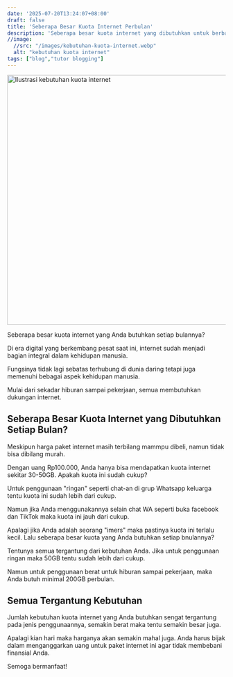 ```yaml
---
date: '2025-07-20T13:24:07+08:00'
draft: false
title: 'Seberapa Besar Kuota Internet Perbulan'
description: 'Seberapa besar kuota internet yang dibutuhkan untuk berbagai jenis aktifitas online dalam sebulan? Temukan jawabannya di sini.'
//image:
  //src: "/images/kebutuhan-kuota-internet.webp"
  alt: "kebutuhan kuota internet"
tags: ["blog","tutor blogging"]
---
```


<img alt="Ilustrasi kebutuhan kuota internet" src="/images/kebutuhan-kuota-internet.webp" height="576" width="1024">

<!--{{< youtube dQw4w9WgXcQ >}}-->

Seberapa besar kuota internet yang Anda butuhkan setiap bulannya?

Di era digital yang berkembang pesat saat ini, internet sudah menjadi bagian integral dalam kehidupan manusia.

Fungsinya tidak lagi sebatas terhubung di dunia daring tetapi juga memenuhi bebagai aspek kehidupan manusia.

Mulai dari sekadar hiburan sampai pekerjaan, semua membutuhkan dukungan internet.

## Seberapa Besar Kuota Internet yang Dibutuhkan Setiap Bulan?

Meskipun harga paket internet masih terbilang mammpu dibeli, namun tidak bisa dibilang murah.

Dengan uang Rp100.000, Anda hanya bisa mendapatkan kuota internet sekitar 30-50GB. Apakah kuota ini sudah cukup?

Untuk penggunaan "ringan" seperti chat-an di grup Whatsapp keluarga tentu kuota ini sudah lebih dari cukup.

Namun jika Anda menggunakannya selain chat WA seperti buka facebook dan TikTok maka kuota ini jauh dari cukup.

Apalagi jika Anda adalah seorang "imers" maka pastinya kuota ini terlalu kecil. Lalu seberapa besar kuota yang Anda butuhkan setiap bnulannya?

Tentunya semua tergantung dari kebutuhan Anda. Jika untuk penggunaan ringan maka 50GB tentu sudah lebih dari cukup.

Namun untuk penggunaan berat untuk hiburan sampai pekerjaan, maka Anda butuh minimal 200GB perbulan.

## Semua Tergantung Kebutuhan

Jumlah kebutuhan kuota internet yang Anda butuhkan sengat tergantung pada jenis penggunaannya, semakin berat maka tentu semakin besar juga.

Apalagi kian hari maka harganya akan semakin mahal juga. Anda harus bijak dalam menganggarkan uang untuk paket internet ini agar tidak membebani finansial Anda.

Semoga bermanfaat!
